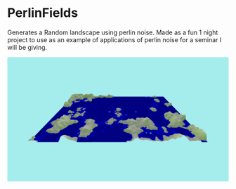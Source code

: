 # PerlinFields

Generates a Random landscape using perlin noise.
Made as a fun 1 night project to use as an example of applications of perlin noise for a seminar I will be giving.

![alt text](https://github.com/sawyerWeld/PerlinFields/blob/master/SeaImage.png)
